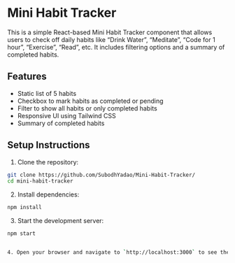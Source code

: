# Mini Habit Tracker

This is a simple React-based Mini Habit Tracker component that allows users to check off daily habits like “Drink Water”, “Meditate”, “Code for 1 hour”, “Exercise”, “Read”, etc. It includes filtering options and a summary of completed habits.

## Features

- Static list of 5 habits
- Checkbox to mark habits as completed or pending
- Filter to show all habits or only completed habits
- Responsive UI using Tailwind CSS
- Summary of completed habits

## Setup Instructions

1. Clone the repository:

```bash
git clone https://github.com/SubodhYadao/Mini-Habit-Tracker/
cd mini-habit-tracker
```

2. Install dependencies:

```bash
npm install
```

3. Start the development server:

```bash
npm start


4. Open your browser and navigate to `http://localhost:3000` to see the app.


